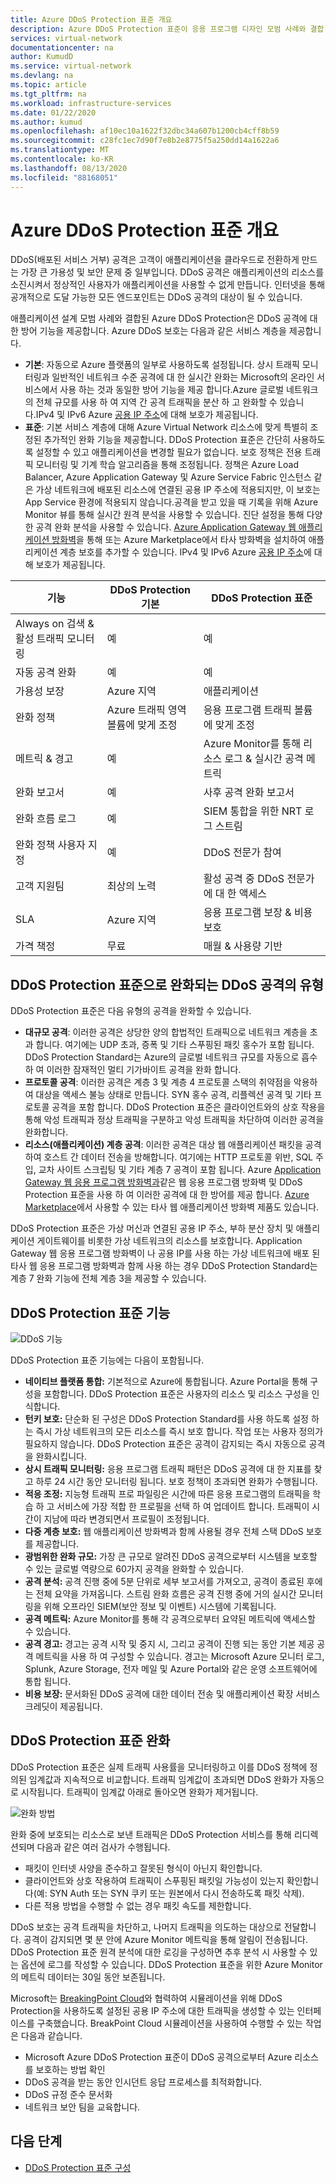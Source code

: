 ```yaml
---
title: Azure DDoS Protection 표준 개요
description: Azure DDoS Protection 표준이 응용 프로그램 디자인 모범 사례와 결합 된 경우 DDoS 공격에 대 한 방어를 제공 하는 방법을 알아보세요.
services: virtual-network
documentationcenter: na
author: KumudD
ms.service: virtual-network
ms.devlang: na
ms.topic: article
ms.tgt_pltfrm: na
ms.workload: infrastructure-services
ms.date: 01/22/2020
ms.author: kumud
ms.openlocfilehash: af10ec10a1622f32dbc34a607b1200cb4cff8b59
ms.sourcegitcommit: c28fc1ec7d90f7e8b2e8775f5a250dd14a1622a6
ms.translationtype: MT
ms.contentlocale: ko-KR
ms.lasthandoff: 08/13/2020
ms.locfileid: "88168051"
---
```

# <a name="azure-ddos-protection-standard-overview"></a>Azure DDoS Protection 표준 개요

DDoS(배포된 서비스 거부) 공격은 고객이 애플리케이션을 클라우드로 전환하게 만드는 가장 큰 가용성 및 보안 문제 중 일부입니다. DDoS 공격은 애플리케이션의 리소스를 소진시켜서 정상적인 사용자가 애플리케이션을 사용할 수 없게 만듭니다. 인터넷을 통해 공개적으로 도달 가능한 모든 엔드포인트는 DDoS 공격의 대상이 될 수 있습니다.

애플리케이션 설계 모범 사례와 결합된 Azure DDoS Protection은 DDoS 공격에 대한 방어 기능을 제공합니다. Azure DDoS 보호는 다음과 같은 서비스 계층을 제공합니다.

- **기본**: 자동으로 Azure 플랫폼의 일부로 사용하도록 설정됩니다. 상시 트래픽 모니터링과 일반적인 네트워크 수준 공격에 대 한 실시간 완화는 Microsoft의 온라인 서비스에서 사용 하는 것과 동일한 방어 기능을 제공 합니다.Azure 글로벌 네트워크의 전체 규모를 사용 하 여 지역 간 공격 트래픽을 분산 하 고 완화할 수 있습니다.IPv4 및 IPv6 Azure [공용 IP 주소](virtual-network-public-ip-address.md)에 대해 보호가 제공됩니다.
- **표준**: 기본 서비스 계층에 대해 Azure Virtual Network 리소스에 맞게 특별히 조정된 추가적인 완화 기능을 제공합니다. DDoS Protection 표준은 간단히 사용하도록 설정할 수 있고 애플리케이션을 변경할 필요가 없습니다. 보호 정책은 전용 트래픽 모니터링 및 기계 학습 알고리즘을 통해 조정됩니다. 정책은 Azure Load Balancer, Azure Application Gateway 및 Azure Service Fabric 인스턴스 같은 가상 네트워크에 배포된 리소스에 연결된 공용 IP 주소에 적용되지만, 이 보호는 App Service 환경에 적용되지 않습니다.공격을 받고 있을 때 기록을 위해 Azure Monitor 뷰를 통해 실시간 원격 분석을 사용할 수 있습니다. 진단 설정을 통해 다양한 공격 완화 분석을 사용할 수 있습니다. [Azure Application Gateway 웹 애플리케이션 방화벽](../application-gateway//application-gateway-web-application-firewall-overview.md?toc=%2fazure%2fvirtual-network%2ftoc.json)을 통해 또는 Azure Marketplace에서 타사 방화벽을 설치하여 애플리케이션 계층 보호를 추가할 수 있습니다. IPv4 및 IPv6 Azure [공용 IP 주소](virtual-network-public-ip-address.md)에 대해 보호가 제공됩니다.

|기능                                         |DDoS Protection 기본                 |DDoS Protection 표준                      |
|------------------------------------------------|--------------------------------------|----------------------------------------------|
|Always on 검색 & 활성 트래픽 모니터링 |예                                   |예                                           |
|자동 공격 완화                    |예                                   |예                                           |
|가용성 보장                          |Azure 지역                          |애플리케이션                                   |
|완화 정책                             |Azure 트래픽 영역 볼륨에 맞게 조정 |응용 프로그램 트래픽 볼륨에 맞게 조정          |
|메트릭 & 경고                                |예                                    |Azure Monitor를 통해 리소스 로그 & 실시간 공격 메트릭                                 |
|완화 보고서                              |예                                    |사후 공격 완화 보고서                |
|완화 흐름 로그                            |예                                    |SIEM 통합을 위한 NRT 로그 스트림           |
|완화 정책 사용자 지정                 |예                                    |DDoS 전문가 참여                           |
|고객 지원팀                                         |최상의 노력                           |활성 공격 중 DDoS 전문가에 대 한 액세스|
|SLA                                             |Azure 지역                          |응용 프로그램 보장 & 비용 보호       |
|가격 책정                                         |무료                                  |매월 & 사용량 기반                         |

## <a name="types-of-ddos-attacks-that-ddos-protection-standard-mitigates"></a>DDoS Protection 표준으로 완화되는 DDoS 공격의 유형

DDoS Protection 표준은 다음 유형의 공격을 완화할 수 있습니다.

- **대규모 공격**: 이러한 공격은 상당한 양의 합법적인 트래픽으로 네트워크 계층을 초과 합니다. 여기에는 UDP 초과, 증폭 및 기타 스푸핑된 패킷 홍수가 포함 됩니다. DDoS Protection Standard는 Azure의 글로벌 네트워크 규모를 자동으로 흡수 하 여 이러한 잠재적인 멀티 기가바이트 공격을 완화 합니다.
- **프로토콜 공격**: 이러한 공격은 계층 3 및 계층 4 프로토콜 스택의 취약점을 악용하여 대상을 액세스 불능 상태로 만듭니다. SYN 홍수 공격, 리플렉션 공격 및 기타 프로토콜 공격을 포함 합니다. DDoS Protection 표준은 클라이언트와의 상호 작용을 통해 악성 트래픽과 정상 트래픽을 구분하고 악성 트래픽을 차단하여 이러한 공격을 완화합니다. 
- **리소스(애플리케이션) 계층 공격**: 이러한 공격은 대상 웹 애플리케이션 패킷을 공격하여 호스트 간 데이터 전송을 방해합니다. 여기에는 HTTP 프로토콜 위반, SQL 주입, 교차 사이트 스크립팅 및 기타 계층 7 공격이 포함 됩니다. Azure [Application Gateway 웹 응용 프로그램 방화벽과](../application-gateway/application-gateway-web-application-firewall-overview.md?toc=%2fazure%2fvirtual-network%2ftoc.json)같은 웹 응용 프로그램 방화벽 및 DDoS Protection 표준을 사용 하 여 이러한 공격에 대 한 방어를 제공 합니다. [Azure Marketplace](https://azuremarketplace.microsoft.com/marketplace/apps?page=1&search=web%20application%20firewall)에서 사용할 수 있는 타사 웹 애플리케이션 방화벽 제품도 있습니다.

DDoS Protection 표준은 가상 머신과 연결된 공용 IP 주소, 부하 분산 장치 및 애플리케이션 게이트웨이를 비롯한 가상 네트워크의 리소스를 보호합니다. Application Gateway 웹 응용 프로그램 방화벽이 나 공용 IP를 사용 하는 가상 네트워크에 배포 된 타사 웹 응용 프로그램 방화벽과 함께 사용 하는 경우 DDoS Protection Standard는 계층 7 완화 기능에 전체 계층 3을 제공할 수 있습니다.

## <a name="ddos-protection-standard-features"></a>DDoS Protection 표준 기능

![DDoS 기능](./media/ddos-protection-overview/ddosfeatures.png)

DDoS Protection 표준 기능에는 다음이 포함됩니다.

- **네이티브 플랫폼 통합:** 기본적으로 Azure에 통합됩니다. Azure Portal을 통해 구성을 포함합니다. DDoS Protection 표준은 사용자의 리소스 및 리소스 구성을 인식합니다.
- **턴키 보호:** 단순화 된 구성은 DDoS Protection Standard를 사용 하도록 설정 하는 즉시 가상 네트워크의 모든 리소스를 즉시 보호 합니다. 작업 또는 사용자 정의가 필요하지 않습니다. DDoS Protection 표준은 공격이 감지되는 즉시 자동으로 공격을 완화시킵니다.
- **상시 트래픽 모니터링:** 응용 프로그램 트래픽 패턴은 DDoS 공격에 대 한 지표를 찾고 하루 24 시간 동안 모니터링 됩니다. 보호 정책이 초과되면 완화가 수행됩니다.
- **적응 조정:** 지능형 트래픽 프로 파일링은 시간에 따른 응용 프로그램의 트래픽을 학습 하 고 서비스에 가장 적합 한 프로필을 선택 하 여 업데이트 합니다. 트래픽이 시간이 지남에 따라 변경되면서 프로필이 조정됩니다.
- **다중 계층 보호:** 웹 애플리케이션 방화벽과 함께 사용될 경우 전체 스택 DDoS 보호를 제공합니다.
- **광범위한 완화 규모:** 가장 큰 규모로 알려진 DDoS 공격으로부터 시스템을 보호할 수 있는 글로벌 역량으로 60가지 공격을 완화할 수 있습니다.
- **공격 분석:** 공격 진행 중에 5분 단위로 세부 보고서를 가져오고, 공격이 종료된 후에는 전체 요약을 가져옵니다. 스트림 완화 흐름은 공격 진행 중에 거의 실시간 모니터링을 위해 오프라인 SIEM(보안 정보 및 이벤트) 시스템에 기록됩니다.
- **공격 메트릭:** Azure Monitor를 통해 각 공격으로부터 요약된 메트릭에 액세스할 수 있습니다.
- **공격 경고:** 경고는 공격 시작 및 중지 시, 그리고 공격이 진행 되는 동안 기본 제공 공격 메트릭을 사용 하 여 구성할 수 있습니다. 경고는 Microsoft Azure 모니터 로그, Splunk, Azure Storage, 전자 메일 및 Azure Portal와 같은 운영 소프트웨어에 통합 됩니다.
- **비용 보장:** 문서화된 DDoS 공격에 대한 데이터 전송 및 애플리케이션 확장 서비스 크레딧이 제공됩니다.

## <a name="ddos-protection-standard-mitigation"></a>DDoS Protection 표준 완화

DDoS Protection 표준은 실제 트래픽 사용률을 모니터링하고 이를 DDoS 정책에 정의된 임계값과 지속적으로 비교합니다. 트래픽 임계값이 초과되면 DDoS 완화가 자동으로 시작됩니다. 트래픽이 임계값 아래로 돌아오면 완화가 제거됩니다.

![완화 방법](./media/ddos-protection-overview/mitigation.png)

완화 중에 보호되는 리소스로 보낸 트래픽은 DDoS Protection 서비스를 통해 리디렉션되며 다음과 같은 여러 검사가 수행됩니다.

- 패킷이 인터넷 사양을 준수하고 잘못된 형식이 아닌지 확인합니다.
- 클라이언트와 상호 작용하여 트래픽이 스푸핑된 패킷일 가능성이 있는지 확인합니다(예: SYN Auth 또는 SYN 쿠키 또는 원본에서 다시 전송하도록 패킷 삭제).
- 다른 적용 방법을 수행할 수 없는 경우 패킷 속도를 제한합니다.

DDoS 보호는 공격 트래픽을 차단하고, 나머지 트래픽을 의도하는 대상으로 전달합니다. 공격이 감지되면 몇 분 안에 Azure Monitor 메트릭을 통해 알림이 전송됩니다. DDoS Protection 표준 원격 분석에 대한 로깅을 구성하면 추후 분석 시 사용할 수 있는 옵션에 로그를 작성할 수 있습니다. DDoS Protection 표준을 위한 Azure Monitor의 메트릭 데이터는 30일 동안 보존됩니다.

Microsoft는 [BreakingPoint Cloud](https://www.ixiacom.com/products/breakingpoint-cloud)와 협력하여 시뮬레이션을 위해 DDoS Protection을 사용하도록 설정된 공용 IP 주소에 대한 트래픽을 생성할 수 있는 인터페이스를 구축했습니다. BreakPoint Cloud 시뮬레이션을 사용하여 수행할 수 있는 작업은 다음과 같습니다.

- Microsoft Azure DDoS Protection 표준이 DDoS 공격으로부터 Azure 리소스를 보호하는 방법 확인
- DDoS 공격을 받는 동안 인시던트 응답 프로세스를 최적화합니다.
- DDoS 규정 준수 문서화
- 네트워크 보안 팀을 교육합니다.

## <a name="next-steps"></a>다음 단계

- [DDoS Protection 표준 구성](manage-ddos-protection.md)
